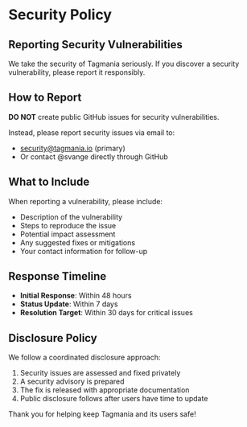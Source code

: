 # Security Policy

## Reporting Security Vulnerabilities

We take the security of Tagmania seriously. If you discover a security vulnerability, please report it responsibly.

## How to Report

**DO NOT** create public GitHub issues for security vulnerabilities.

Instead, please report security issues via email to:
- security@tagmania.io (primary)
- Or contact @svange directly through GitHub

## What to Include

When reporting a vulnerability, please include:
- Description of the vulnerability
- Steps to reproduce the issue
- Potential impact assessment
- Any suggested fixes or mitigations
- Your contact information for follow-up

## Response Timeline

- **Initial Response**: Within 48 hours
- **Status Update**: Within 7 days
- **Resolution Target**: Within 30 days for critical issues

## Disclosure Policy

We follow a coordinated disclosure approach:
1. Security issues are assessed and fixed privately
2. A security advisory is prepared
3. The fix is released with appropriate documentation
4. Public disclosure follows after users have time to update

Thank you for helping keep Tagmania and its users safe!

